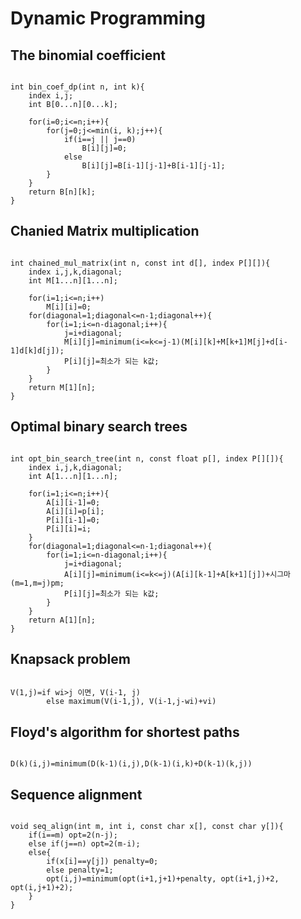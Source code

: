 # Dynamic Programming

## The binomial coefficient
<pre><code>
int bin_coef_dp(int n, int k){
    index i,j;
    int B[0...n][0...k];

    for(i=0;i<=n;i++){
        for(j=0;j<=min(i, k);j++){
            if(i==j || j==0)
                B[i][j]=0;
            else
                B[i][j]=B[i-1][j-1]+B[i-1][j-1];
        }
    }
    return B[n][k];
}
</code></pre>

## Chanied Matrix multiplication
<pre><code>
int chained_mul_matrix(int n, const int d[], index P[][]){
    index i,j,k,diagonal;
    int M[1...n][1...n];

    for(i=1;i<=n;i++)
        M[i][i]=0;
    for(diagonal=1;diagonal<=n-1;diagonal++){
        for(i=1;i<=n-diagonal;i++){
            j=i+diagonal;
            M[i][j]=minimum(i<=k<=j-1)(M[i][k]+M[k+1]M[j]+d[i-1]d[k]d[j]);
            P[i][j]=최소가 되는 k값;
        }
    }
    return M[1][n];
}
</code></pre>

## Optimal binary search trees
<pre><code>
int opt_bin_search_tree(int n, const float p[], index P[][]){
    index i,j,k,diagonal;
    int A[1...n][1...n];

    for(i=1;i<=n;i++){
        A[i][i-1]=0;
        A[i][i]=p[i];
        P[i][i-1]=0;
        P[i][i]=i;
    }
    for(diagonal=1;diagonal<=n-1;diagonal++){
        for(i=1;i<=n-diagonal;i++){
            j=i+diagonal;
            A[i][j]=minimum(i<=k<=j)(A[i][k-1]+A[k+1][j])+시그마(m=1,m=j)pm;
            P[i][j]=최소가 되는 k값;
        }
    }
    return A[1][n];
}
</code></pre>

## Knapsack problem
<pre><code>
V(1,j)=if wi>j 이면, V(i-1, j)
        else maximum(V(i-1,j), V(i-1,j-wi)+vi)
</code></pre>

## Floyd's algorithm for shortest paths
<pre><code>
D(k)(i,j)=minimum(D(k-1)(i,j),D(k-1)(i,k)+D(k-1)(k,j))
</code></pre>

## Sequence alignment
<pre><code>
void seq_align(int m, int i, const char x[], const char y[]){
    if(i==m) opt=2(n-j);
    else if(j==n) opt=2(m-i);
    else{
        if(x[i]==y[j]) penalty=0;
        else penalty=1;
        opt(i,j)=minimum(opt(i+1,j+1)+penalty, opt(i+1,j)+2, opt(i,j+1)+2);
    }
}
</code></pre>